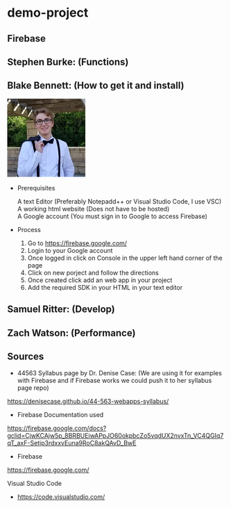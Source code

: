 # demo-project

## Firebase

## Stephen Burke: (Functions)

## Blake Bennett: (How to get it and install)
![Profile picture](me.jpg)
- Prerequisites

  A text Editor (Preferably Notepadd++ or Visual Studio Code, I use VSC)<br/>
  A working html website (Does not have to be hosted)<br/>
  A Google account (You must sign in to Google to access Firebase)
- Process

   1. Go to https://firebase.google.com/<br/>
  2. Login to your Google account<br/>
  3. Once logged in click on Console in the upper left hand corner of the page<br/>
  4. Click on new porject and follow the directions<br/>
  5. Once created click add an web app in your project<br/>
  6. Add the required SDK in your HTML in your text editor<br/>
  

## Samuel Ritter: (Develop)

## Zach Watson: (Performance)

## Sources
- 44563 Syllabus page by Dr. Denise Case: (We are using it for examples with Firebase and if Firebase works we could push it to her syllabus page repo)

https://denisecase.github.io/44-563-webapps-syllabus/

- Firebase Documentation used

https://firebase.google.com/docs?gclid=CjwKCAjw5p_8BRBUEiwAPpJO60okpbcZo5vqdUX2nvxTn_VC4QGIq7qT_axF-Setjp3rdxxvEuna9RoC8akQAvD_BwE 

- Firebase

https://firebase.google.com/

Visual Studio Code
- https://code.visualstudio.com/
